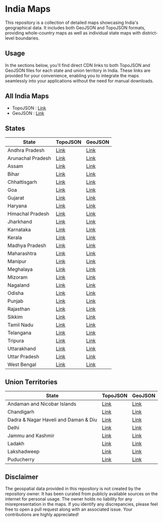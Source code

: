 # India Maps
This repository is a collection of detailed maps showcasing India's geographical data. It includes both GeoJSON and TopoJSON formats, providing whole-country maps as well as individual state maps with district-level boundaries.

## Usage

In the sections below, you'll find direct CDN links to both TopoJSON and GeoJSON files for each state and union territory in India. These links are provided for your convenience, enabling you to integrate the maps seamlessly into your applications without the need for manual downloads.

## All India Maps

- TopoJSON : [Link](https://cdn.jsdelivr.net/gh/udit-001/india-maps@c612ff4/topojson/india.json)
- GeoJSON : [Link](https://cdn.jsdelivr.net/gh/udit-001/india-maps@c612ff4/geojson/india.geojson)

## States

| State             | TopoJSON                                                                                       | GeoJSON                                                                                       |
|-------------------|-------------------------------------------------------------------------------------------------|-----------------------------------------------------------------------------------------------|
| Andhra Pradesh    | [Link](https://cdn.jsdelivr.net/gh/udit-001/india-maps@c612ff4/topojson/states/andhra-pradesh.json)     | [Link](https://cdn.jsdelivr.net/gh/udit-001/india-maps@c612ff4/geojson/states/andhra-pradesh.geojson)   |
| Arunachal Pradesh | [Link](https://cdn.jsdelivr.net/gh/udit-001/india-maps@c612ff4/topojson/states/arunachal-pradesh.json)  | [Link](https://cdn.jsdelivr.net/gh/udit-001/india-maps@c612ff4/geojson/states/arunachal-pradesh.geojson)|
| Assam             | [Link](https://cdn.jsdelivr.net/gh/udit-001/india-maps@c612ff4/topojson/states/assam.json)              | [Link](https://cdn.jsdelivr.net/gh/udit-001/india-maps@c612ff4/geojson/states/assam.geojson)           |
| Bihar             | [Link](https://cdn.jsdelivr.net/gh/udit-001/india-maps@c612ff4/topojson/states/bihar.json)              | [Link](https://cdn.jsdelivr.net/gh/udit-001/india-maps@c612ff4/geojson/states/bihar.geojson)           |
| Chhattisgarh      | [Link](https://cdn.jsdelivr.net/gh/udit-001/india-maps@c612ff4/topojson/states/chhattisgarh.json)       | [Link](https://cdn.jsdelivr.net/gh/udit-001/india-maps@c612ff4/geojson/states/chhattisgarh.geojson)    |
| Goa               | [Link](https://cdn.jsdelivr.net/gh/udit-001/india-maps@c612ff4/topojson/states/goa.json)                | [Link](https://cdn.jsdelivr.net/gh/udit-001/india-maps@c612ff4/geojson/states/goa.geojson)             |
| Gujarat           | [Link](https://cdn.jsdelivr.net/gh/udit-001/india-maps@c612ff4/topojson/states/gujarat.json)            | [Link](https://cdn.jsdelivr.net/gh/udit-001/india-maps@c612ff4/geojson/states/gujarat.geojson)         |
| Haryana           | [Link](https://cdn.jsdelivr.net/gh/udit-001/india-maps@c612ff4/topojson/states/haryana.json)            | [Link](https://cdn.jsdelivr.net/gh/udit-001/india-maps@c612ff4/geojson/states/haryana.geojson)         |
| Himachal Pradesh  | [Link](https://cdn.jsdelivr.net/gh/udit-001/india-maps@c612ff4/topojson/states/himachal-pradesh.json)   | [Link](https://cdn.jsdelivr.net/gh/udit-001/india-maps@c612ff4/geojson/states/himachal-pradesh.geojson)|
| Jharkhand         | [Link](https://cdn.jsdelivr.net/gh/udit-001/india-maps@c612ff4/topojson/states/jharkhand.json)          | [Link](https://cdn.jsdelivr.net/gh/udit-001/india-maps@c612ff4/geojson/states/jharkhand.geojson)       |
| Karnataka         | [Link](https://cdn.jsdelivr.net/gh/udit-001/india-maps@c612ff4/topojson/states/karnataka.json)          | [Link](https://cdn.jsdelivr.net/gh/udit-001/india-maps@c612ff4/geojson/states/karnataka.geojson)       |
| Kerala            | [Link](https://cdn.jsdelivr.net/gh/udit-001/india-maps@c612ff4/topojson/states/kerala.json)             | [Link](https://cdn.jsdelivr.net/gh/udit-001/india-maps@c612ff4/geojson/states/kerala.geojson)          |
| Madhya Pradesh    | [Link](https://cdn.jsdelivr.net/gh/udit-001/india-maps@c612ff4/topojson/states/madhya-pradesh.json)     | [Link](https://cdn.jsdelivr.net/gh/udit-001/india-maps@c612ff4/geojson/states/madhya-pradesh.geojson) |
| Maharashtra       | [Link](https://cdn.jsdelivr.net/gh/udit-001/india-maps@c612ff4/topojson/states/maharashtra.json)        | [Link](https://cdn.jsdelivr.net/gh/udit-001/india-maps@c612ff4/geojson/states/maharashtra.geojson)    |
| Manipur           | [Link](https://cdn.jsdelivr.net/gh/udit-001/india-maps@c612ff4/topojson/states/manipur.json)            | [Link](https://cdn.jsdelivr.net/gh/udit-001/india-maps@c612ff4/geojson/states/manipur.geojson)        |
| Meghalaya         | [Link](https://cdn.jsdelivr.net/gh/udit-001/india-maps@c612ff4/topojson/states/meghalaya.json)          | [Link](https://cdn.jsdelivr.net/gh/udit-001/india-maps@c612ff4/geojson/states/meghalaya.geojson)      |
| Mizoram           | [Link](https://cdn.jsdelivr.net/gh/udit-001/india-maps@c612ff4/topojson/states/mizoram.json)            | [Link](https://cdn.jsdelivr.net/gh/udit-001/india-maps@c612ff4/geojson/states/mizoram.geojson)        |
| Nagaland          | [Link](https://cdn.jsdelivr.net/gh/udit-001/india-maps@c612ff4/topojson/states/nagaland.json)           | [Link](https://cdn.jsdelivr.net/gh/udit-001/india-maps@c612ff4/geojson/states/nagaland.geojson)       |
| Odisha            | [Link](https://cdn.jsdelivr.net/gh/udit-001/india-maps@c612ff4/topojson/states/odisha.json)             | [Link](https://cdn.jsdelivr.net/gh/udit-001/india-maps@c612ff4/geojson/states/odisha.geojson)         |
| Punjab            | [Link](https://cdn.jsdelivr.net/gh/udit-001/india-maps@c612ff4/topojson/states/punjab.json)             | [Link](https://cdn.jsdelivr.net/gh/udit-001/india-maps@c612ff4/geojson/states/punjab.geojson)         |
| Rajasthan         | [Link](https://cdn.jsdelivr.net/gh/udit-001/india-maps@c612ff4/topojson/states/rajasthan.json)          | [Link](https://cdn.jsdelivr.net/gh/udit-001/india-maps@c612ff4/geojson/states/rajasthan.geojson)      |
| Sikkim            | [Link](https://cdn.jsdelivr.net/gh/udit-001/india-maps@c612ff4/topojson/states/sikkim.json)             | [Link](https://cdn.jsdelivr.net/gh/udit-001/india-maps@c612ff4/geojson/states/sikkim.geojson)         |
| Tamil Nadu        | [Link](https://cdn.jsdelivr.net/gh/udit-001/india-maps@c612ff4/topojson/states/tamil-nadu.json)         | [Link](https://cdn.jsdelivr.net/gh/udit-001/india-maps@c612ff4/geojson/states/tamil-nadu.geojson)     |
| Telangana         | [Link](https://cdn.jsdelivr.net/gh/udit-001/india-maps@c612ff4/topojson/states/telangana.json)          | [Link](https://cdn.jsdelivr.net/gh/udit-001/india-maps@c612ff4/geojson/states/telangana.geojson)      |
| Tripura           | [Link](https://cdn.jsdelivr.net/gh/udit-001/india-maps@c612ff4/topojson/states/tripura.json)            | [Link](https://cdn.jsdelivr.net/gh/udit-001/india-maps@c612ff4/geojson/states/tripura.geojson)        |
| Uttarakhand       | [Link](https://cdn.jsdelivr.net/gh/udit-001/india-maps@c612ff4/topojson/states/uttarakhand.json)        | [Link](https://cdn.jsdelivr.net/gh/udit-001/india-maps@c612ff4/geojson/states/uttarakhand.geojson)    |
| Uttar Pradesh     | [Link](https://cdn.jsdelivr.net/gh/udit-001/india-maps@c612ff4/topojson/states/uttar-pradesh.json)      | [Link](https://cdn.jsdelivr.net/gh/udit-001/india-maps@c612ff4/geojson/states/uttar-pradesh.geojson)  |
| West Bengal       | [Link](https://cdn.jsdelivr.net/gh/udit-001/india-maps@c612ff4/topojson/states/west-bengal.json)        | [Link](https://cdn.jsdelivr.net/gh/udit-001/india-maps@c612ff4/geojson/states/west-bengal.geojson)    |





## Union Territories

| State                                       | TopoJSON | GeoJSON |
|---------------------------------------------|----------|---------|
| Andaman and Nicobar Islands                | [Link](https://cdn.jsdelivr.net/gh/udit-001/india-maps@c612ff4/topojson/states/andaman-nicobar-islands.json) | [Link](https://cdn.jsdelivr.net/gh/udit-001/india-maps@c612ff4/geojson/states/andaman-nicobar-islands.geojson) |
| Chandigarh                                  | [Link](https://cdn.jsdelivr.net/gh/udit-001/india-maps@c612ff4/topojson/states/chandigarh.geojson) | [Link](https://cdn.jsdelivr.net/gh/udit-001/india-maps@c612ff4/geojson/states/chandigarh.geojson) |
| Dadra & Nagar Haveli and Daman & Diu | [Link](https://cdn.jsdelivr.net/gh/udit-001/india-maps@c612ff4/topojson/states/dnh-and-dd.json) | [Link](https://cdn.jsdelivr.net/gh/udit-001/india-maps@c612ff4/geojson/states/dnh-and-dd.geojson) |
| Delhi                                       | [Link](https://cdn.jsdelivr.net/gh/udit-001/india-maps@c612ff4/topojson/states/delhi.geojson) | [Link](https://cdn.jsdelivr.net/gh/udit-001/india-maps@c612ff4/geojson/states/delhi.geojson) |
| Jammu and Kashmir | [Link](https://cdn.jsdelivr.net/gh/udit-001/india-maps@c612ff4/topojson/states/jammu-and-kashmir.json)  | [Link](https://cdn.jsdelivr.net/gh/udit-001/india-maps@c612ff4/geojson/states/jammu-and-kashmir.geojson) |
| Ladakh | [Link](https://cdn.jsdelivr.net/gh/udit-001/india-maps@c612ff4/topojson/states/ladakh.json)  | [Link](https://cdn.jsdelivr.net/gh/udit-001/india-maps@c612ff4/geojson/states/ladakh.geojson)|
| Lakshadweep                                 | [Link](https://cdn.jsdelivr.net/gh/udit-001/india-maps@c612ff4/topojson/states/lakshadweep.geojson) | [Link](https://cdn.jsdelivr.net/gh/udit-001/india-maps@c612ff4/geojson/states/lakshadweep.geojson) |
| Puducherry                                  | [Link](https://cdn.jsdelivr.net/gh/udit-001/india-maps@c612ff4/topojson/states/puducherry.geojson) | [Link](https://cdn.jsdelivr.net/gh/udit-001/india-maps@c612ff4/geojson/states/puducherry.geojson) |

## Disclaimer

The geospatial data provided in this repository is not created by the repository owner. It has been curated from publicly available sources on the internet for personal usage. The owner holds no liability for any misrepresentation in the maps. If you identify any discrepancies, please feel free to open a pull request along with an associated issue. Your contributions are highly appreciated!
